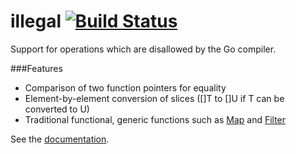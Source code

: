 illegal [![Build Status](https://travis-ci.org/joshlf13/illegal.svg?branch=master)](https://travis-ci.org/joshlf13/illegal)
=======

Support for operations which are disallowed by the Go compiler.

###Features

- Comparison of two function pointers for equality
- Element-by-element conversion of slices ([]T to []U if T can be converted to U)
- Traditional functional, generic functions such as [Map](http://godoc.org/github.com/joshlf13/illegal/generics#Map) and [Filter](http://godoc.org/github.com/joshlf13/illegal/generics#Filter)

See the [documentation](http://godoc.org/github.com/joshlf13/illegal).
